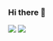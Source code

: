 ### Hi there 👋

<!--
**ryamaoka-cq/ryamaoka-cq** is a ✨ _special_ ✨ repository because its `README.md` (this file) appears on your GitHub profile.

Here are some ideas to get you started:

- 🔭 I’m currently working on ...
- 🌱 I’m currently learning ...
- 👯 I’m looking to collaborate on ...
- 🤔 I’m looking for help with ...
- 💬 Ask me about ...
- 📫 How to reach me: ...
- 😄 Pronouns: ...
- ⚡ Fun fact: ...
-->

![](https://github-readme-stats.vercel.app/api?username=ryamaoka-cq&count_private=true&show_icons=true&theme=dracula)
![](https://github-readme-stats.vercel.app/api/top-langs/?username=ryamaoka-cq&layout=compact&theme=dracula)
